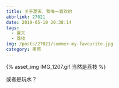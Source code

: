 ```yaml
---
title: 关于夏天，我唯一喜欢的
abbrlink: 27021
date: 2019-05-10 20:38:14
tags:
  - 夏天
  - 荔枝
img: /posts/27021/summer-my-favourite.jpg
category: 果照
---
```


{% asset_img IMG_1207.gif 当然是荔枝 %}

或者是玩水？